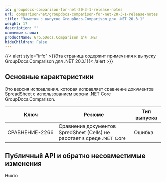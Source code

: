 ```yaml
---
id: groupdocs-comparison-for-net-20-3-1-release-notes
url: comparison/net/groupdocs-comparison-for-net-20-3-1-release-notes
title: "Заметки о выпуске GroupDocs.Comparison для .NET 20.3.1"
weight: 17
description: ""
ключевые слова:
productName: GroupDocs.Comparison для .NET
hideChildren: False
---
```

{{< alert style="info" >}}Эта страница содержит примечания к выпуску GroupDocs.Comparison для .NET 20.3.1{{< /alert >}}

## Основные характеристики

Это версия исправления, которая исправляет сравнение документов SpreadSheet с использованием версии .NET Core GroupDocs.Comparison.

| Ключ | Резюме | Тип выпуска |
| --- | --- | --- |
| СРАВНЕНИЕ-2266 | Сравнение документов SpredSheet (Cells) не работает в среде .NET Core | Ошибка |

## Публичный API и обратно несовместимые изменения

Никто

